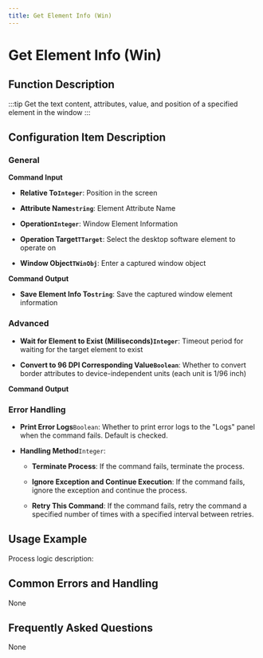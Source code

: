 ```yaml
---
title: Get Element Info (Win)
---
```


# Get Element Info (Win)

## Function Description

:::tip 
Get the text content, attributes, value, and position of a specified element in the window
:::

## Configuration Item Description

### General

**Command Input**

- **Relative To`Integer`**: Position in the screen

- **Attribute Name`string`**: Element Attribute Name

- **Operation`Integer`**: Window Element Information

- **Operation Target`TTarget`**: Select the desktop software element to operate on

- **Window Object`TWinObj`**: Enter a captured window object


**Command Output**

- **Save Element Info To`string`**: Save the captured window element information

### Advanced

- **Wait for Element to Exist (Milliseconds)`Integer`**: Timeout period for waiting for the target element to exist

- **Convert to 96 DPI Corresponding Value`Boolean`**: Whether to convert border attributes to device-independent units (each unit is 1/96 inch)


**Command Output**

### Error Handling

- **Print Error Logs**`Boolean`: Whether to print error logs to the "Logs" panel when the command fails. Default is checked. 

- **Handling Method**`Integer`:

    - **Terminate Process**: If the command fails, terminate the process.

    - **Ignore Exception and Continue Execution**: If the command fails, ignore the exception and continue the process.

    - **Retry This Command**: If the command fails, retry the command a specified number of times with a specified interval between retries.

## Usage Example

Process logic description:

## Common Errors and Handling

None

## Frequently Asked Questions

None

